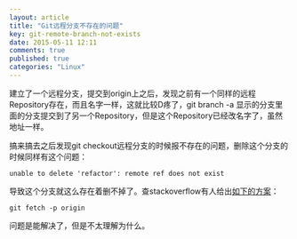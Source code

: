 ```yaml
---
layout: article
title: "Git远程分支不存在的问题"
key: git-remote-branch-not-exists
date: 2015-05-11 12:11
comments: true
published: true
categories: "Linux"
---
```


  建立了一个远程分支，提交到origin上之后，发现之前有一个同样的远程Repository存在，而且名字一样，这就比较D疼了，git branch -a 显示的分支里面的分支提交到了另一个Repository，但是这个Repository已经改名字了，虽然地址一样。

  搞来搞去之后发现git checkout远程分支的时候报不存在的问题，删除这个分支的时候同样有这个问题：

  	unable to delete 'refactor': remote ref does not exist

  导致这个分支就这么存在着删不掉了。查stackoverflow有人给出[如下的方案][1]：

  	git fetch -p origin

  问题是能解决了，但是不太理解为什么。


[1]: http://stackoverflow.com/questions/10292480/when-deleting-remote-git-branch-error-unable-to-push-to-unqualified-destinatio   "When deleting remote git branch “error: unable to push to unqualified destination”"
